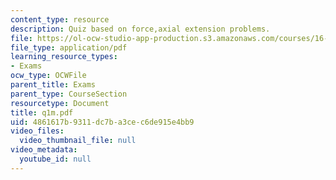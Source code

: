 ```yaml
---
content_type: resource
description: Quiz based on force,axial extension problems.
file: https://ol-ocw-studio-app-production.s3.amazonaws.com/courses/16-01-unified-engineering-i-ii-iii-iv-fall-2005-spring-2006/4861617b9311dc7ba3cec6de915e4bb9_q1m.pdf
file_type: application/pdf
learning_resource_types:
- Exams
ocw_type: OCWFile
parent_title: Exams
parent_type: CourseSection
resourcetype: Document
title: q1m.pdf
uid: 4861617b-9311-dc7b-a3ce-c6de915e4bb9
video_files:
  video_thumbnail_file: null
video_metadata:
  youtube_id: null
---
```

